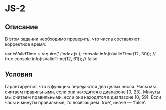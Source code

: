# JS-2

## Описание
В этом задании необходимо проверить, что числа составляют корректное время.

var isValidTime = require('./index.js');
console.info(isValidTime(12, 30)); // true
console.info(isValidTime(12, 61)); // false

## Условия
Гарантируется, что в функцию передаются два целых числа.
Часы мы считаем правильными, если они находятся в диапазоне [0, 23].
Минуты мы считаем правильными, если они находятся в диапазоне [0, 59]. Если часы и минуты правильные, то возвращаем 'true', иначе — 'false'.

